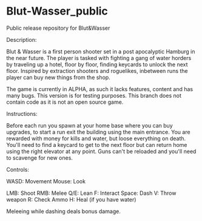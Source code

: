 # Blut-Wasser_public
Public release repository for Blut&amp;Wasser

Description:

Blut & Wasser is a first person shooter set in a post apocalyptic Hamburg in the near future.
The player is tasked with fighting a gang of water horders by traveling up a hotel, floor by floor, finding keycards to unlock the next floor.
Inspired by extraction shooters and roguelikes, inbetween runs the player can buy new things from the shop.

The game is currently in ALPHA, as such it lacks features, content and has many bugs. This version is for testing purposes.
This branch does not contain code as it is not an open source game.

Instructions:

Before each run you spawn at your home base where you can buy upgrades, to start a run exit the building using the main entrance.
You are rewarded with money for kills and water, but loose everything on death. You'll need to find a keycard to get to the next floor but can return home using the right elevator at any point.
Guns can't be reloaded and you'll need to scavenge for new ones.

Controls:

WASD: Movement
Mouse: Look

LMB: Shoot
RMB: Melee
Q/E: Lean
F: Interact
Space: Dash
V: Throw weapon
R: Check Ammo
H: Heal (if you have water)

Meleeing while dashing deals bonus damage.
